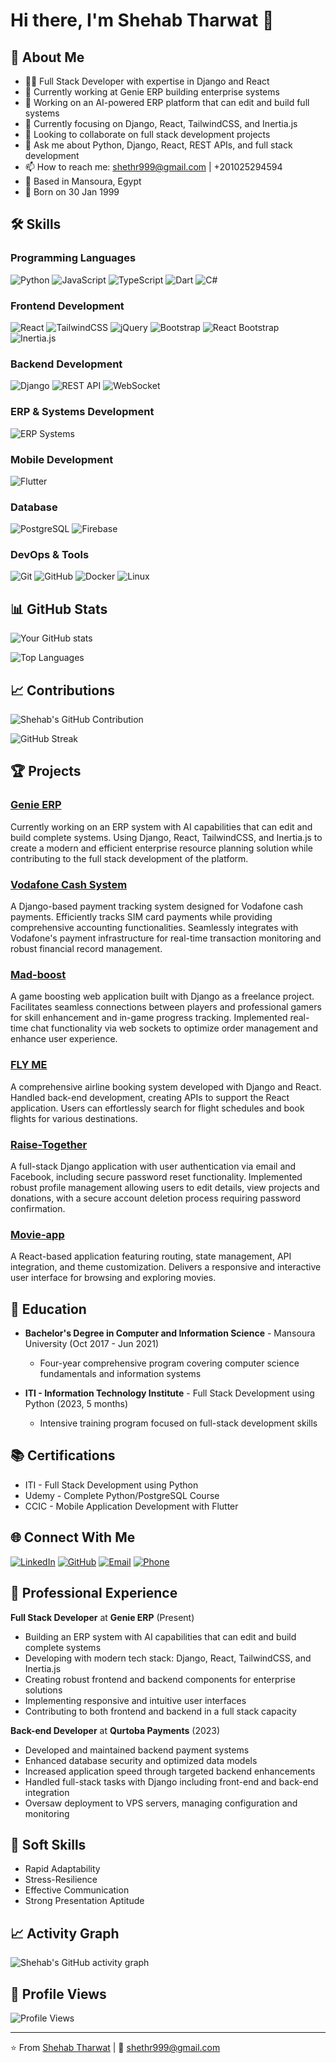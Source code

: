 # Hi there, I'm Shehab Tharwat 👋

## 💫 About Me
- 👨‍💻 Full Stack Developer with expertise in Django and React
- 🏢 Currently working at Genie ERP building enterprise systems
- 🔭 Working on an AI-powered ERP platform that can edit and build full systems
- 🌱 Currently focusing on Django, React, TailwindCSS, and Inertia.js
- 👯 Looking to collaborate on full stack development projects
- 💬 Ask me about Python, Django, React, REST APIs, and full stack development
- 📫 How to reach me: shethr999@gmail.com | +201025294594
- 📍 Based in Mansoura, Egypt
- 🎂 Born on 30 Jan 1999

## 🛠️ Skills
### Programming Languages
![Python](https://img.shields.io/badge/Python-3776AB?style=for-the-badge&logo=python&logoColor=white)
![JavaScript](https://img.shields.io/badge/JavaScript-F7DF1E?style=for-the-badge&logo=javascript&logoColor=black)
![TypeScript](https://img.shields.io/badge/TypeScript-3178C6?style=for-the-badge&logo=typescript&logoColor=white)
![Dart](https://img.shields.io/badge/Dart-0175C2?style=for-the-badge&logo=dart&logoColor=white)
![C#](https://img.shields.io/badge/C%23-239120?style=for-the-badge&logo=c-sharp&logoColor=white)

### Frontend Development
![React](https://img.shields.io/badge/React-20232A?style=for-the-badge&logo=react&logoColor=61DAFB)
![TailwindCSS](https://img.shields.io/badge/TailwindCSS-38B2AC?style=for-the-badge&logo=tailwind-css&logoColor=white)
![jQuery](https://img.shields.io/badge/jQuery-0769AD?style=for-the-badge&logo=jquery&logoColor=white)
![Bootstrap](https://img.shields.io/badge/Bootstrap-563D7C?style=for-the-badge&logo=bootstrap&logoColor=white)
![React Bootstrap](https://img.shields.io/badge/React_Bootstrap-7952B3?style=for-the-badge&logo=bootstrap&logoColor=white)
![Inertia.js](https://img.shields.io/badge/Inertia.js-8950FC?style=for-the-badge&logo=inertia&logoColor=white)

### Backend Development
![Django](https://img.shields.io/badge/Django-092E20?style=for-the-badge&logo=django&logoColor=white)
![REST API](https://img.shields.io/badge/REST_API-FF6C37?style=for-the-badge&logo=fastapi&logoColor=white)
![WebSocket](https://img.shields.io/badge/WebSocket-010101?style=for-the-badge&logo=socket.io&logoColor=white)

### ERP & Systems Development
![ERP Systems](https://img.shields.io/badge/ERP_Systems-0078D4?style=for-the-badge&logo=azure-devops&logoColor=white)

### Mobile Development
![Flutter](https://img.shields.io/badge/Flutter-02569B?style=for-the-badge&logo=flutter&logoColor=white)

### Database
![PostgreSQL](https://img.shields.io/badge/PostgreSQL-316192?style=for-the-badge&logo=postgresql&logoColor=white)
![Firebase](https://img.shields.io/badge/Firebase-FFCA28?style=for-the-badge&logo=firebase&logoColor=black)

### DevOps & Tools
![Git](https://img.shields.io/badge/Git-F05032?style=for-the-badge&logo=git&logoColor=white)
![GitHub](https://img.shields.io/badge/GitHub-181717?style=for-the-badge&logo=github&logoColor=white)
![Docker](https://img.shields.io/badge/Docker-2496ED?style=for-the-badge&logo=docker&logoColor=white)
![Linux](https://img.shields.io/badge/Linux-FCC624?style=for-the-badge&logo=linux&logoColor=black)

## 📊 GitHub Stats
![Your GitHub stats](https://github-readme-stats.vercel.app/api?username=shehabth1999&show_icons=true&theme=tokyonight)

![Top Languages](https://github-readme-stats.vercel.app/api/top-langs/?username=shehabth1999&layout=compact&theme=tokyonight)

## 📈 Contributions
<img src="https://github-profile-summary-cards.vercel.app/api/cards/profile-details?username=shehabth1999&theme=tokyonight" alt="Shehab's GitHub Contribution"/>

![GitHub Streak](https://github-readme-streak-stats.herokuapp.com/?user=shehabth1999&theme=tokyonight)

## 🏆 Projects
### [Genie ERP](https://github.com/shehabth1999)
Currently working on an ERP system with AI capabilities that can edit and build complete systems. Using Django, React, TailwindCSS, and Inertia.js to create a modern and efficient enterprise resource planning solution while contributing to the full stack development of the platform.

### [Vodafone Cash System](https://github.com/shehabth1999/vodafone_cash)
A Django-based payment tracking system designed for Vodafone cash payments. Efficiently tracks SIM card payments while providing comprehensive accounting functionalities. Seamlessly integrates with Vodafone's payment infrastructure for real-time transaction monitoring and robust financial record management.

### [Mad-boost](http://www.madboost.gg/)
A game boosting web application built with Django as a freelance project. Facilitates seamless connections between players and professional gamers for skill enhancement and in-game progress tracking. Implemented real-time chat functionality via web sockets to optimize order management and enhance user experience.

### [FLY ME](https://github.com/osamafraag/FlyMe)
A comprehensive airline booking system developed with Django and React. Handled back-end development, creating APIs to support the React application. Users can effortlessly search for flight schedules and book flights for various destinations.

### [Raise-Together](https://github.com/shehabth1999/Raise-Together)
A full-stack Django application with user authentication via email and Facebook, including secure password reset functionality. Implemented robust profile management allowing users to edit details, view projects and donations, with a secure account deletion process requiring password confirmation.

### [Movie-app](https://github.com/SaraKamalSaraya/Movie-App.git)
A React-based application featuring routing, state management, API integration, and theme customization. Delivers a responsive and interactive user interface for browsing and exploring movies.

## 📜 Education
- **Bachelor's Degree in Computer and Information Science** - Mansoura University (Oct 2017 - Jun 2021)
  - Four-year comprehensive program covering computer science fundamentals and information systems

- **ITI - Information Technology Institute** - Full Stack Development using Python (2023, 5 months)
  - Intensive training program focused on full-stack development skills

## 📚 Certifications
- ITI - Full Stack Development using Python
- Udemy - Complete Python/PostgreSQL Course
- CCIC - Mobile Application Development with Flutter

## 🌐 Connect With Me
[![LinkedIn](https://img.shields.io/badge/LinkedIn-0077B5?style=for-the-badge&logo=linkedin&logoColor=white)](https://www.linkedin.com/in/shehab-tharwat/)
[![GitHub](https://img.shields.io/badge/GitHub-100000?style=for-the-badge&logo=github&logoColor=white)](https://github.com/shehabth1999)
[![Email](https://img.shields.io/badge/Email-D14836?style=for-the-badge&logo=gmail&logoColor=white)](mailto:shethr999@gmail.com)
[![Phone](https://img.shields.io/badge/Phone-25D366?style=for-the-badge&logo=whatsapp&logoColor=white)](tel:+201025294594)

## 💪 Professional Experience
**Full Stack Developer** at **Genie ERP** (Present)
- Building an ERP system with AI capabilities that can edit and build complete systems
- Developing with modern tech stack: Django, React, TailwindCSS, and Inertia.js
- Creating robust frontend and backend components for enterprise solutions
- Implementing responsive and intuitive user interfaces
- Contributing to both frontend and backend in a full stack capacity

**Back-end Developer** at **Qurtoba Payments** (2023)
- Developed and maintained backend payment systems
- Enhanced database security and optimized data models
- Increased application speed through targeted backend enhancements
- Handled full-stack tasks with Django including front-end and back-end integration
- Oversaw deployment to VPS servers, managing configuration and monitoring

## 🧠 Soft Skills
- Rapid Adaptability
- Stress-Resilience
- Effective Communication
- Strong Presentation Aptitude

## 📈 Activity Graph
![Shehab's GitHub activity graph](https://github-readme-activity-graph.vercel.app/graph?username=shehabth1999&theme=react-dark)

## 🎯 Profile Views
![Profile Views](https://komarev.com/ghpvc/?username=shehabth1999&color=blueviolet)

---
⭐️ From [Shehab Tharwat](https://github.com/shehabth1999) | 📧 shethr999@gmail.com
